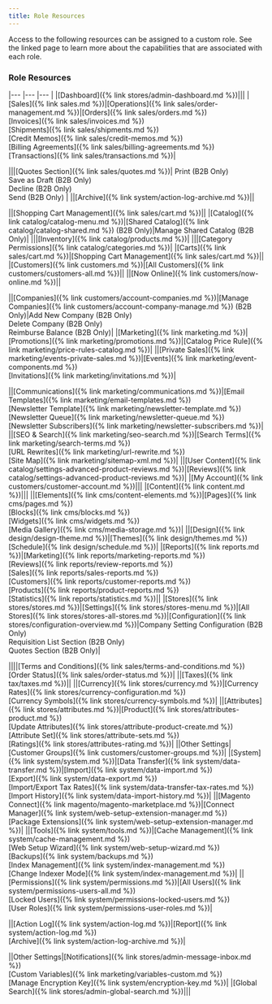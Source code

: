 ```yaml
---
title: Role Resources
---
```


Access to the following resources can be assigned to a custom role. See the linked page to learn more about the capabilities that are associated with each role.

### Role Resources

|--- |--- |--- |
|[Dashboard]({% link stores/admin-dashboard.md %})|||
|[Sales]({% link sales.md %})|[Operations]({% link sales/order-management.md %})|[Orders]({% link sales/orders.md %})<br/>[Invoices]({% link sales/invoices.md %})<br/>[Shipments]({% link sales/shipments.md %})<br/>[Credit Memos]({% link sales/credit-memos.md %})<br/>[Billing Agreements]({% link sales/billing-agreements.md %})<br/>[Transactions]({% link sales/transactions.md %})|
<!--{% if "Default.B2B" contains site.edition %}-->
|||[Quotes Section]({% link sales/quotes.md %})| Print (B2B Only)<br/> Save as Draft (B2B Only)<br/>Decline (B2B Only)<br/>Send (B2B Only) |
||[Archive]({% link system/action-log-archive.md %})||
<!--{% endif %}-->
||[Shopping Cart Management]({% link sales/cart.md %})||
|[Catalog]({% link catalog/catalog-menu.md %})|<!--{% if "Default.B2B" contains site.edition %}-->[Shared Catalog]({% link catalog/catalog-shared.md %}) (B2B Only)|Manage Shared Catalog (B2B Only)|<!--{% endif %}-->
|||[Inventory]({% link catalog/products.md %})|
|||[Category Permissions]({% link catalog/categories.md %})|
|[Carts]({% link sales/cart.md %})|[Shopping Cart Management]({% link sales/cart.md %})||
|[Customers]({% link customers.md %})|[All Customers]({% link customers/customers-all.md %})||
||[Now Online]({% link customers/now-online.md %})||
<!--{% if "Default.B2B" contains site.edition %}-->
||[Companies]({% link customers/account-companies.md %})|[Manage Companies]({% link customers/account-company-manage.md %}) (B2B Only)|Add New Company (B2B Only)<br/>Delete Company (B2B Only)<br/>Reimburse Balance (B2B Only)|
|[Marketing]({% link marketing.md %})|[Promotions]({% link marketing/promotions.md %})|[Catalog Price Rule]({% link marketing/price-rules-catalog.md %})|
||[Private Sales]({% link marketing/events-private-sales.md %})|[Events]({% link marketing/event-components.md %})<br/>[Invitations]({% link marketing/invitations.md %})|
<!-- {% endif %}  -->
||[Communications]({% link marketing/communications.md %})|[Email Templates]({% link marketing/email-templates.md %})<br/>[Newsletter Template]({% link marketing/newsletter-template.md %})<br/>[Newsletter Queue]({% link marketing/newsletter-queue.md %})<br/>[Newsletter Subscribers]({% link marketing/newsletter-subscribers.md %})|
||[SEO & Search]({% link marketing/seo-search.md %})|[Search Terms]({% link marketing/search-terms.md %})<br/>[URL Rewrites]({% link marketing/url-rewrite.md %})<br/>[Site Map]({% link marketing/sitemap-xml.md %})|
||[User Content]({% link catalog/settings-advanced-product-reviews.md %})|[Reviews]({% link catalog/settings-advanced-product-reviews.md %})|
|[My Account]({% link customers/customer-account.md %})|||
|[Content]({% link content.md %})|||
||[Elements]({% link cms/content-elements.md %})|[Pages]({% link cms/pages.md %})<br/>[Blocks]({% link cms/blocks.md %})<br/>[Widgets]({% link cms/widgets.md %})<br/>[Media Gallery]({% link cms/media-storage.md %})|
||[Design]({% link design/design-theme.md %})|[Themes]({% link design/themes.md %})<br/>[Schedule]({% link design/schedule.md %})|
|[Reports]({% link reports.md %})|[Marketing]({% link reports/marketing-reports.md %})<br/>[Reviews]({% link reports/review-reports.md %})<br/>[Sales]({% link reports/sales-reports.md %})<br/>[Customers]({% link reports/customer-reports.md %})<br/>[Products]({% link reports/product-reports.md %})<br/>[Statistics]({% link reports/statistics.md %})||
|[Stores]({% link stores/stores.md %})|[Settings]({% link stores/stores-menu.md %})|[All Stores]({% link stores/stores-all-stores.md %})|[Configuration]({% link stores/configuration-overview.md %})<!--{% if "Default.B2B" contains site.edition %}-->|Company Setting Configuration (B2B Only)<br/>Requisition List Section (B2B Only)<br/>Quotes Section (B2B Only)|
<!-- {% endif %}  -->
||||[Terms and Conditions]({% link sales/terms-and-conditions.md %})<br/>[Order Status]({% link sales/order-status.md %})|
||[Taxes]({% link tax/taxes.md %})||
||[Currency]({% link stores/currency.md %})|[Currency Rates]({% link stores/currency-configuration.md %})<br/>[Currency Symbols]({% link stores/currency-symbols.md %})|
||[Attributes]({% link stores/attributes.md %})|[Product]({% link stores/attributes-product.md %})<br/>[Update Attributes]({% link stores/attribute-product-create.md %})<br/>[Attribute Set]({% link stores/attribute-sets.md %})<br/>[Ratings]({% link stores/attributes-rating.md %})|
||Other Settings|[Customer Groups]({% link customers/customer-groups.md %})|
|[System]({% link system/system.md %})|[Data Transfer]({% link system/data-transfer.md %})|[Import]({% link system/data-import.md %})<br/>[Export]({% link system/data-export.md %})<br/>[Import/Export Tax Rates]({% link system/data-transfer-tax-rates.md %})<br/>[Import History]({% link system/data-import-history.md %})|
||[Magento Connect]({% link magento/magento-marketplace.md %})|[Connect Manager]({% link system/web-setup-extension-manager.md %})<br/>[Package Extensions]({% link system/web-setup-extension-manager.md %})|
||[Tools]({% link system/tools.md %})|[Cache Management]({% link system/cache-management.md %})<br/>[Web Setup Wizard]({% link system/web-setup-wizard.md %})<br/>[Backups]({% link system/backups.md %})<br/>[Index Management]({% link system/index-management.md %})<br/>[Change Indexer Mode]({% link system/index-management.md %})|
||[Permissions]({% link system/permissions.md %})|[All Users]({% link system/permissions-users-all.md %})<br/>[Locked Users]({% link system/permissions-locked-users.md %})<br/>[User Roles]({% link system/permissions-user-roles.md %})|
<!--{% if "Default.B2B" contains site.edition %}-->
||[Action Log]({% link system/action-log.md %})|[Report]({% link system/action-log.md %})<br/>[Archive]({% link system/action-log-archive.md %})|
<!--{% endif %}-->
||Other Settings|[Notifications]({% link stores/admin-message-inbox.md %})<br/>[Custom Variables]({% link marketing/variables-custom.md %})<br/>[Manage Encryption Key]({% link system/encryption-key.md %})|
|[Global Search]({% link stores/admin-global-search.md %})|||
